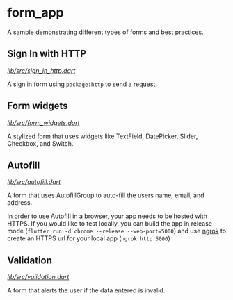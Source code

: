 # form_app

A sample demonstrating different types of forms and best practices.

## Sign In with HTTP
[*lib/src/sign_in_http.dart*](lib/src/sign_in_http.dart)

A sign in form using `package:http` to send a request.

## Form widgets
[*lib/src/form_widgets.dart*](lib/src/form_widgets.dart)

A stylized form that uses widgets like TextField, DatePicker, Slider, Checkbox,
and Switch.

## Autofill
[*lib/src/autofill.dart*](lib/src/autofill.dart)

A form that uses AutofillGroup to auto-fill the users name, email, and address.

In order to use Autofill in a browser, your app needs to be hosted with HTTPS.
If you would like to test locally, you can build the app in release mode
(`flutter run -d chrome --release --web-port=5000`) and use
[ngrok](https://ngrok.com/) to create an HTTPS url for your local app (`ngrok
http 5000`)

## Validation
[*lib/src/validation.dart*](lib/src/validation.dart)

A form that alerts the user if the data entered is invalid.

